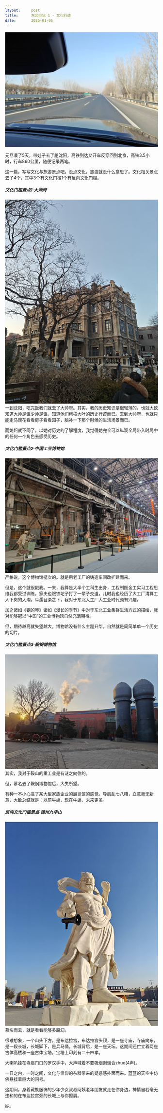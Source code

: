 ```yaml
---
layout:     post
title:      东北行记 1 · 文化行迹
date:       2025-01-06
---
```

![东北之旅](/images/202501/cover.jpg)


元旦凑了5天，带娃子去了趟沈阳，高铁到达又开车反穿回到北京，高铁3.5小时，行车860公里，随便记录两笔。

这一篇，写写文化与旅游景点吧。没点文化，旅游就没什么意思了。文化相关景点去了4个，其中3个有文化门槛1个有反向文化门槛。

##### 文化门槛景点1·大帅府
![东北之旅](/images/202501/dashuaifu.jpg)
一到沈阳，吃完饭我们就去了大帅府。其实，我的历史知识是很轻薄的，也就大致知道大帅是谁少帅是谁，知道他们粗枝大叶的历史行迹而已。去到大帅府，也就只能走马观花看看房子看看园子，脑补一下那个时候的生活场景而已。

而媳妇就不同了，以她对历史的了解程度，我觉得她完全可以纵观全局带入时局中的任何一个角色去感受历史。

##### 文化门槛景点2·中国工业博物馆
![东北之旅](/images/202501/gongbo.jpg)
严格说，这个博物馆挺次的。就是用老工厂的铸造车间改扩建而来。

但是，这个就很戳我。一来，我算是大半个工科生出身，工程制图金工实习工程思维我都受过训练，家夫也跟铁坨子打了一辈子交道，儿时我也经历了大工厂清算工人下岗的大潮，耳濡目染之下，我对于东北大工厂大工业时代颇有兴趣。

加之诸如《钢的琴》诸如《漫长的季节》中对于东北工业集群生活方式的描绘，我对能够冠以“中国”的工业博物馆自然充满期待。

但，期待越高就失望越大，博物馆没有什么主题升华，自然就是简简单单一个历史的切片。

##### 文化门槛景点3·鞍钢博物馆
![东北之旅](/images/202501/anbo.jpg)
其实，我对于鞍山的重工业是有谜之向往的。

但，慕名去了鞍钢博物馆后，大失所望。

有种一不小心进了某大型家族企业的展览馆的感觉。导航乱七八糟，立意毫无新意，大致总结就是：以前牛逼，现在牛逼，未来更吊。

##### 反向文化门槛景点·锦州九华山
![东北之旅](/images/202501/jiuhuashan.jpg)
慕名而去，就是看看能够多魔幻。

很难想象，一个山头下方，是布达拉宫，布达拉宫头顶，是一座寺庙，寺庙向东，是一段长城，长城脚下，是兵马俑，长城背后，是一座天坛。这期间还伫立着两座古体高楼和一座古体宝塔，宝塔上印刻有二十四孝。

大喇叭挂在寺庙门口的罗汉手中，大声喊着不要吸烟谢谢合zhuo(4声)。

一日之内，一时之间，文化与信仰的杂糅带来的疑惑感扑面而来。蓝蓝的天空中仿佛悬挂着巨大的问号。

这期间，身着藏族服饰的少年少女叔叔阿姨老年朋友就走在你身边，神情自若毫无违和的在布达拉宫旁的长城上与你擦肩。

妙。
